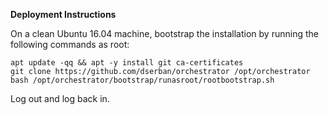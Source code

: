 **Deployment Instructions**

On a clean Ubuntu 16.04 machine, bootstrap the installation by running the following commands as root:
```
apt update -qq && apt -y install git ca-certificates
git clone https://github.com/dserban/orchestrator /opt/orchestrator
bash /opt/orchestrator/bootstrap/runasroot/rootbootstrap.sh

```
Log out and log back in.
